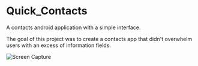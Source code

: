 # Quick_Contacts
A contacts android application with a simple interface.

The goal of this project was to create a contacts app that didn't overwhelm users with an excess of information fields. 

![Screen Capture](https://github.com/BrandonBahret/Quick_Contacts/blob/master/Quick%20Contacts%20Editor.gif)

